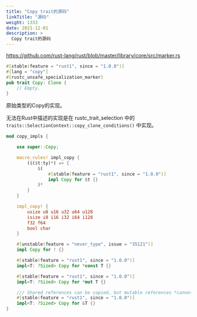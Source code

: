 ```yaml
---
title: "Copy trait的源码"
linkTitle: "源码"
weight: 1333
date: 2021-12-01
description: >
  Copy trait的源码
---
```


https://github.com/rust-lang/rust/blob/master/library/core/src/marker.rs

```rust
#[stable(feature = "rust1", since = "1.0.0")]
#[lang = "copy"]
#[rustc_unsafe_specialization_marker]
pub trait Copy: Clone {
    // Empty.
}
```

原始类型的Copy的实现。

无法在Rust中描述的实现是在 rustc_trait_selection 中的 `traits::SelectionContext::copy_clone_conditions()` 中实现。

```rust
mod copy_impls {

    use super::Copy;

    macro_rules! impl_copy {
        ($($t:ty)*) => {
            $(
                #[stable(feature = "rust1", since = "1.0.0")]
                impl Copy for $t {}
            )*
        }
    }

    impl_copy! {
        usize u8 u16 u32 u64 u128
        isize i8 i16 i32 i64 i128
        f32 f64
        bool char
    }

    #[unstable(feature = "never_type", issue = "35121")]
    impl Copy for ! {}

    #[stable(feature = "rust1", since = "1.0.0")]
    impl<T: ?Sized> Copy for *const T {}

    #[stable(feature = "rust1", since = "1.0.0")]
    impl<T: ?Sized> Copy for *mut T {}

    /// Shared references can be copied, but mutable references *cannot*!
    #[stable(feature = "rust1", since = "1.0.0")]
    impl<T: ?Sized> Copy for &T {}
}
```

